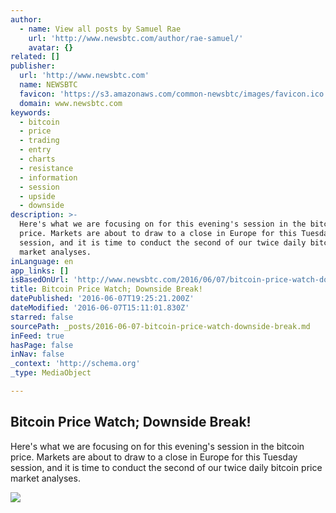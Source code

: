 ```yaml
---
author:
  - name: View all posts by Samuel Rae
    url: 'http://www.newsbtc.com/author/rae-samuel/'
    avatar: {}
related: []
publisher:
  url: 'http://www.newsbtc.com'
  name: NEWSBTC
  favicon: 'https://s3.amazonaws.com/common-newsbtc/images/favicon.ico'
  domain: www.newsbtc.com
keywords:
  - bitcoin
  - price
  - trading
  - entry
  - charts
  - resistance
  - information
  - session
  - upside
  - downside
description: >-
  Here's what we are focusing on for this evening's session in the bitcoin
  price. Markets are about to draw to a close in Europe for this Tuesday
  session, and it is time to conduct the second of our twice daily bitcoin price
  market analyses.
inLanguage: en
app_links: []
isBasedOnUrl: 'http://www.newsbtc.com/2016/06/07/bitcoin-price-watch-downside-break/'
title: Bitcoin Price Watch; Downside Break!
datePublished: '2016-06-07T19:25:21.200Z'
dateModified: '2016-06-07T15:11:01.830Z'
starred: false
sourcePath: _posts/2016-06-07-bitcoin-price-watch-downside-break.md
inFeed: true
hasPage: false
inNav: false
_context: 'http://schema.org'
_type: MediaObject

---
```

<article style=""><h1>Bitcoin Price Watch; Downside Break!</h1><p>Here's what we are focusing on for this evening's session in the bitcoin price. Markets are about to draw to a close in Europe for this Tuesday session, and it is time to conduct the second of our twice daily bitcoin price market analyses.</p><img src="http://s3.amazonaws.com/main-newsbtc-images/2016/06/07155535/Screen-Shot-2016-06-07-at-16.52.16.png" /></article>